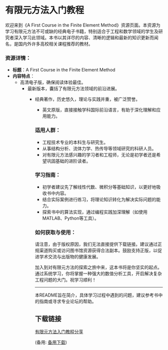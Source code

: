 # 有限元方法入门教程

欢迎来到《A First Course in the Finite Element Method》资源页面。本资源为学习有限元方法不可或缺的经典电子书籍，特别适合于工程和数学领域的学生及研究者深入学习此领域。本书以其详尽的内容、清晰的逻辑和最新的知识更新而闻名，是国内外许多高校相关课程推荐的教材。

### 资源详情：

- **标题**：A First Course in the Finite Element Method
- **内容特点**：
    - 高清电子版，确保阅读体验最佳。
        - 最新版本，囊括了有限元方法领域的前沿进展。
            - 经典著作，历史悠久，理论与实践并重，被广泛赞誉。
                - 英文原版，直接接触学科国际前沿语言，有助于深化理解和应用能力。

                ### 适用人群：

                - 工程技术专业的本科生与研究生。
                - 从事结构分析、流体力学、热传导等领域研究的科研人员。
                - 对有限元方法感兴趣的学习者和工程师，无论是初学者还是希望巩固基础的进阶读者。

                ### 学习指南：

                - 初学者建议先了解线性代数、微积分等基础知识，以更好地吸收书中内容。
                - 结合实际案例进行练习，将理论知识转化为解决实际问题的能力。
                - 探索书中的算法实现，通过编程实践加深理解（如使用MATLAB、Python等工具）。

                ### 如何获取与使用：

                请注意，由于版权原因，我们无法直接提供下载链接。建议通过正规渠道购买或访问图书馆资源获得合法副本。鼓励支持正版，以促进学术交流与出版物的健康发展。

                加入到对有限元方法的探索之旅中来，这本书将是你坚实的起点。通过系统学习，你将掌握一种强大的数值分析工具，开启解决复杂工程问题的大门。祝学习顺利！

                ---

                本README旨在简介，具体学习过程中遇到的问题，建议参考书中的指南或寻求专业论坛的帮助。

                ## 下载链接
                [有限元方法入门教程分享](https://pan.quark.cn/s/be6df9645721) 

                (备用: [备用下载](https://pan.baidu.com/s/1pzwBUhEyRw_As1NuZkGy-w?pwd=1234))
